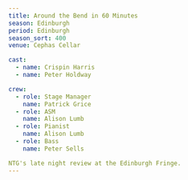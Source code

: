 ```yaml
---
title: Around the Bend in 60 Minutes
season: Edinburgh
period: Edinburgh
season_sort: 400
venue: Cephas Cellar

cast:
  - name: Crispin Harris
  - name: Peter Holdway

crew:
  - role: Stage Manager
    name: Patrick Grice
  - role: ASM
    name: Alison Lumb
  - role: Pianist
    name: Alison Lumb
  - role: Bass
    name: Peter Sells

NTG's late night review at the Edinburgh Fringe.
---
```



